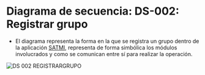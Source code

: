 # Diagrama de secuencia: DS-002: Registrar grupo
- El diagrama representa la forma en la que se registra un grupo dentro de la aplicación [SATMI](/Diseño/1.%20Propósito/Propósito.md), representa de forma simbólica los módulos involucrados y como se comunican entre sí para realizar la operación.
<!-- @startuml 

title DS - 002: Registrar Grupo

Usuario -> AppUI: selecciona\n"Alta Grupo"
AppUI --><!-- Usuario: "Ingrese datos: "-->
<!-- Usuario --><!-- AppUI: ingresaDatos()
<!-- alt Campos completos
AppUI -> DataSource: registrarGrupo
<!--DataSource -> GrupoDAO: registrarGrupo\n(Grupo)
GrupoDAO -> GrupoDAO: nuevoGrupo
GrupoDAO-> SQLite: guardarRegistro\n(nuevoGrupo)
SQLite --><!-- DataSource: returnResult(nuevoGrupo)
<!--DataSource --><!-- AppUI: returnResult\n(nuevoGrupo)
<!--alt Registro exitoso
AppUI --><!-- Usuario: "Grupo\nregistrado"
<!--else Registro no exitoso
AppUI --><!-- Usuario: "Grupo\nno registrado"
<!--end
else Campos Incompletos
AppUI -> Usuario: "Campos\nincompletos")
end

@enduml-->
![DS 002 REGISTRARGRUPO](https://github.com/amezcua04s/FCA-Proyecto-OO-01/assets/119078847/7ef813f8-f78a-4e82-afb0-84389be67346)

